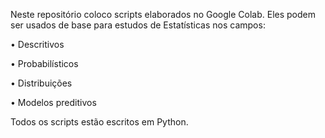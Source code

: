 Neste repositório coloco scripts elaborados no Google Colab.
Eles podem ser usados de base para estudos de Estatísticas nos campos:

•	Descritivos 

•	Probabilísticos 

•	Distribuições 

•	Modelos preditivos 

Todos os scripts estão escritos em Python.
 
